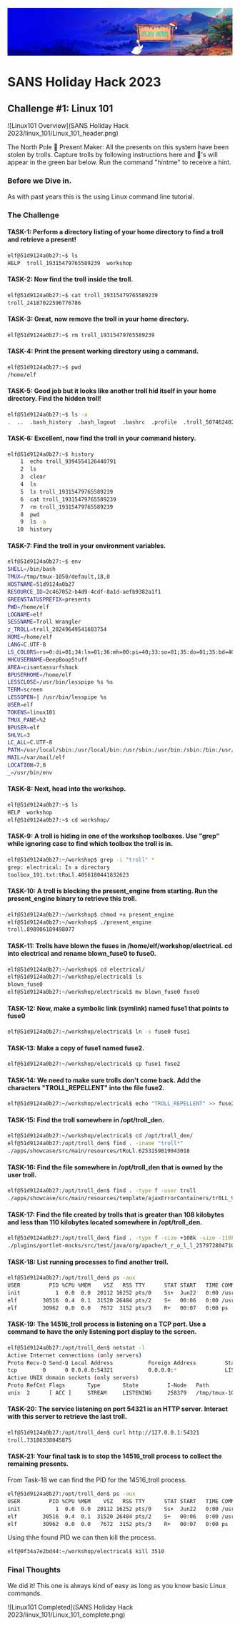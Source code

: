 ![SANS 2024 Header](https://github.com/BeepBoopStuff/AllTheFlags/blob/a18e53b071317eb6c624e07373b111921afe15f3/SANS%20Holiday%20Hack%202024/sans_banner.jpg)
# SANS Holiday Hack 2023
## Challenge #1: Linux 101
![Linux101 Overview](SANS Holiday Hack 2023/linux_101/Linux_101_header.png)

The North Pole 🎁 Present Maker:
All the presents on this system have been stolen by trolls. Capture trolls by following instructions here and 🎁's will appear in the green bar below. Run the command "hintme" to receive a hint.

### Before we Dive in.
As with past years this is the using Linux command line tutorial.

### The Challenge
#### TASK-1: Perform a directory listing of your home directory to find a troll and retrieve a present!
```bash
elf@51d9124a0b27:~$ ls
HELP  troll_19315479765589239  workshop
```
#### TASK-2: Now find the troll inside the troll.
```bash
elf@51d9124a0b27:~$ cat troll_19315479765589239
troll_24187022596776786
```
#### TASK-3: Great, now remove the troll in your home directory.
```bash
elf@51d9124a0b27:~$ rm troll_19315479765589239
```
#### TASK-4: Print the present working directory using a command.
```bash
elf@51d9124a0b27:~$ pwd
/home/elf
```
#### TASK-5: Good job but it looks like another troll hid itself in your home directory. Find the hidden troll!
```bash
elf@51d9124a0b27:~$ ls -a
.  ..  .bash_history  .bash_logout  .bashrc  .profile  .troll_5074624024543078  HELP  workshop
```
#### TASK-6: Excellent, now find the troll in your command history.
```bash
elf@51d9124a0b27:~$ history
    1  echo troll_9394554126440791
    2  ls
    3  clear
    4  ls
    5  ls troll_19315479765589239
    6  cat troll_19315479765589239
    7  rm troll_19315479765589239
    8  pwd
    9  ls -a
   10  history
```
#### TASK-7: Find the troll in your environment variables.
```bash
elf@51d9124a0b27:~$ env
SHELL=/bin/bash
TMUX=/tmp/tmux-1050/default,18,0
HOSTNAME=51d9124a0b27
RESOURCE_ID=2c467052-b4d9-4cdf-8a1d-aefb9382a1f1
GREENSTATUSPREFIX=presents
PWD=/home/elf
LOGNAME=elf
SESSNAME=Troll Wrangler
z_TROLL=troll_20249649541603754
HOME=/home/elf
LANG=C.UTF-8
LS_COLORS=rs=0:di=01;34:ln=01;36:mh=00:pi=40;33:so=01;35:do=01;35:bd=40;33;01:cd=40;33;01:or=40;31;01:mi=00:su=37;41:sg=30;43:ca=30;41:tw=30;42:ow=34;42:st=37;44:ex=01;32:*.tar=01;31:*.tgz=01;31:*.arc=01;31:*.arj=01;31:*.taz=01;31:*.lha=01;31:*.lz4=01;31:*.lzh=01;31:*.lzma=01;31:*.tlz=01;31:*.txz=01;31:*.tzo=01;31:*.t7z=01;31:*.zip=01;31:*.z=01;31:*.dz=01;31:*.gz=01;31:*.lrz=01;31:*.lz=01;31:*.lzo=01;31:*.xz=01;31:*.zst=01;31:*.tzst=01;31:*.bz2=01;31:*.bz=01;31:*.tbz=01;31:*.tbz2=01;31:*.tz=01;31:*.deb=01;31:*.rpm=01;31:*.jar=01;31:*.war=01;31:*.ear=01;31:*.sar=01;31:*.rar=01;31:*.alz=01;31:*.ace=01;31:*.zoo=01;31:*.cpio=01;31:*.7z=01;31:*.rz=01;31:*.cab=01;31:*.wim=01;31:*.swm=01;31:*.dwm=01;31:*.esd=01;31:*.jpg=01;35:*.jpeg=01;35:*.mjpg=01;35:*.mjpeg=01;35:*.gif=01;35:*.bmp=01;35:*.pbm=01;35:*.pgm=01;35:*.ppm=01;35:*.tga=01;35:*.xbm=01;35:*.xpm=01;35:*.tif=01;35:*.tiff=01;35:*.png=01;35:*.svg=01;35:*.svgz=01;35:*.mng=01;35:*.pcx=01;35:*.mov=01;35:*.mpg=01;35:*.mpeg=01;35:*.m2v=01;35:*.mkv=01;35:*.webm=01;35:*.ogm=01;35:*.mp4=01;35:*.m4v=01;35:*.mp4v=01;35:*.vob=01;35:*.qt=01;35:*.nuv=01;35:*.wmv=01;35:*.asf=01;35:*.rm=01;35:*.rmvb=01;35:*.flc=01;35:*.avi=01;35:*.fli=01;35:*.flv=01;35:*.gl=01;35:*.dl=01;35:*.xcf=01;35:*.xwd=01;35:*.yuv=01;35:*.cgm=01;35:*.emf=01;35:*.ogv=01;35:*.ogx=01;35:*.aac=00;36:*.au=00;36:*.flac=00;36:*.m4a=00;36:*.mid=00;36:*.midi=00;36:*.mka=00;36:*.mp3=00;36:*.mpc=00;36:*.ogg=00;36:*.ra=00;36:*.wav=00;36:*.oga=00;36:*.opus=00;36:*.spx=00;36:*.xspf=00;36:
HHCUSERNAME=BeepBoopStuff
AREA=cisantassurfshack
BPUSERHOME=/home/elf
LESSCLOSE=/usr/bin/lesspipe %s %s
TERM=screen
LESSOPEN=| /usr/bin/lesspipe %s
USER=elf
TOKENS=linux101
TMUX_PANE=%2
BPUSER=elf
SHLVL=3
LC_ALL=C.UTF-8
PATH=/usr/local/sbin:/usr/local/bin:/usr/sbin:/usr/bin:/sbin:/bin:/usr/games:/usr/local/games:/snap/bin
MAIL=/var/mail/elf
LOCATION=7,8
_=/usr/bin/env
```
#### TASK-8: Next, head into the workshop.
```bash
elf@51d9124a0b27:~$ ls
HELP  workshop
elf@51d9124a0b27:~$ cd workshop/
```
#### TASK-9: A troll is hiding in one of the workshop toolboxes. Use "grep" while ignoring case to find which toolbox the troll is in.
```bash
elf@51d9124a0b27:~/workshop$ grep -i "troll" *
grep: electrical: Is a directory
toolbox_191.txt:tRoLl.4056180441832623
```
#### TASK-10: A troll is blocking the present_engine from starting. Run the present_engine binary to retrieve this troll.
```bash
elf@51d9124a0b27:~/workshop$ chmod +x present_engine
elf@51d9124a0b27:~/workshop$ ./present_engine
troll.898906189498077
```
#### TASK-11: Trolls have blown the fuses in /home/elf/workshop/electrical. cd into electrical and rename blown_fuse0 to fuse0.
```bash
elf@51d9124a0b27:~/workshop$ cd electrical/
elf@51d9124a0b27:~/workshop/electrical$ ls
blown_fuse0
elf@51d9124a0b27:~/workshop/electrical$ mv blown_fuse0 fuse0
```
#### TASK-12: Now, make a symbolic link (symlink) named fuse1 that points to fuse0
```bash
elf@51d9124a0b27:~/workshop/electrical$ ln -s fuse0 fuse1
```
#### TASK-13: Make a copy of fuse1 named fuse2.
```bash
elf@51d9124a0b27:~/workshop/electrical$ cp fuse1 fuse2
```
#### TASK-14: We need to make sure trolls don't come back. Add the characters "TROLL_REPELLENT" into the file fuse2.
```bash
elf@51d9124a0b27:~/workshop/electrical$ echo "TROLL_REPELLENT" >> fuse2
```
#### TASK-15: Find the troll somewhere in /opt/troll_den.
```bash
elf@51d9124a0b27:~/workshop/electrical$ cd /opt/troll_den/
elf@51d9124a0b27:/opt/troll_den$ find . -iname "troll*"
./apps/showcase/src/main/resources/tRoLl.6253159819943018
```
#### TASK-16: Find the file somewhere in /opt/troll_den that is owned by the user troll.
```bash
elf@51d9124a0b27:/opt/troll_den$ find . -type f -user troll
./apps/showcase/src/main/resources/template/ajaxErrorContainers/tr0LL_9528909612014411
```
#### TASK-17: Find the file created by trolls that is greater than 108 kilobytes and less than 110 kilobytes located somewhere in /opt/troll_den.
```bash
elf@51d9124a0b27:/opt/troll_den$ find . -type f -size +108k -size -110k
./plugins/portlet-mocks/src/test/java/org/apache/t_r_o_l_l_2579728047101724
```
#### TASK-18: List running processes to find another troll.
```bash
elf@51d9124a0b27:/opt/troll_den$ ps -aux
USER         PID %CPU %MEM    VSZ   RSS TTY      STAT START   TIME COMMAND
init           1  0.0  0.0  20112 16252 pts/0    Ss+  Jun22   0:00 /usr/bin/python3 /usr/local/bin/tmuxp load ./mysession.yaml
elf        30516  0.4  0.1  31520 26484 pts/2    S+   00:06   0:00 /usr/bin/python3 /14516_troll
elf        30962  0.0  0.0   7672  3152 pts/3    R+   00:07   0:00 ps -aux
```
#### TASK-19: The 14516_troll process is listening on a TCP port. Use a command to have the only listening port display to the screen.
```bash
elf@51d9124a0b27:/opt/troll_den$ netstat -l
Active Internet connections (only servers)
Proto Recv-Q Send-Q Local Address           Foreign Address         State      
tcp        0      0 0.0.0.0:54321           0.0.0.0:*               LISTEN     
Active UNIX domain sockets (only servers)
Proto RefCnt Flags       Type       State         I-Node   Path
unix  2      [ ACC ]     STREAM     LISTENING     258379   /tmp/tmux-1050/default
```
#### TASK-20: The service listening on port 54321 is an HTTP server. Interact with this server to retrieve the last troll.
```bash
elf@51d9124a0b27:/opt/troll_den$ curl http://127.0.0.1:54321
troll.73180338045875
```
#### TASK-21: Your final task is to stop the 14516_troll process to collect the remaining presents.
From Task-18 we can find the PID for the 14516_troll process.
```bash
elf@51d9124a0b27:/opt/troll_den$ ps -aux
USER         PID %CPU %MEM    VSZ   RSS TTY      STAT START   TIME COMMAND
init           1  0.0  0.0  20112 16252 pts/0    Ss+  Jun22   0:00 /usr/bin/python3 /usr/local/bin/tmuxp load ./mysession.yaml
elf        30516  0.4  0.1  31520 26484 pts/2    S+   00:06   0:00 /usr/bin/python3 /14516_troll
elf        30962  0.0  0.0   7672  3152 pts/3    R+   00:07   0:00 ps -aux
```
Using thhe found PID we can then kill the process.
```bash
elf@0f34a7e2bd44:~/workshop/electrical$ kill 3510
```

### Final Thoughts
We did it! This one is always kind of easy as long as you know basic Linux commands.

![Linux101 Completed](SANS Holiday Hack 2023/linux_101/Linux_101_complete.png)
